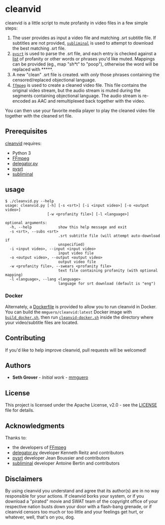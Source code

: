 # cleanvid

cleanvid is a little script to mute profanity in video files in a few simple steps:

1. The user provides as input a video file and matching .srt subtitle file. If subtitles are not provided, [`subliminal`](https://github.com/Diaoul/subliminal) is used to attempt to download the best matching .srt file.
2. [`pysrt`](https://github.com/byroot/pysrt) is used to parse the .srt file, and each entry is checked against a [list](swears.txt) of profanity or other words or phrases you'd like muted. Mappings can be provided (eg., map "sh*t" to "poop"), otherwise the word will be replaced with *****.
3. A new "clean" .srt file is created. with *only* those phrases containing the censored/replaced objectional language.
4. [`ffmpeg`](https://www.ffmpeg.org/) is used to create a cleaned video file. This file contains the original video stream, but the audio stream is muted during the segments containing objectional language. The audio stream is re-encoded as AAC and remultiplexed back together with the video.

You can then use your favorite media player to play the cleaned video file together with the cleaned srt file.

## Prerequisites

[cleanvid](cleanvid.py) requires:

* Python 3
* [FFmpeg](https://www.ffmpeg.org)
* [delegator.py](https://github.com/kennethreitz/delegator.py)
* [pysrt](https://github.com/byroot/pysrt)
* [subliminal](https://github.com/Diaoul/subliminal)

## usage

```
$ ./cleanvid.py --help
usage: cleanvid.py [-h] [-s <srt>] [-i <input video>] [-o <output video>]
                   [-w <profanity file>] [-l <language>]

optional arguments:
  -h, --help            show this help message and exit
  -s <srt>, --subs <srt>
                        .srt subtitle file (will attempt auto-download if
                        unspecified)
  -i <input video>, --input <input video>
                        input video file
  -o <output video>, --output <output video>
                        output video file
  -w <profanity file>, --swears <profanity file>
                        text file containing profanity (with optional mapping)
  -l <language>, --lang <language>
                        language for srt download (default is "eng")
```

### Docker

Alternately, a [Dockerfile](Dockerfile) is provided to allow you to run cleanvid in Docker. You can build the `mmguero/cleanvid:latest` Docker image with [`build_docker.sh`](build_docker.sh), then run [`cleanvid-docker.sh`](cleanvid-docker.sh) inside the directory where your video/subtitle files are located.

## Contributing

If you'd like to help improve cleanvid, pull requests will be welcomed!

## Authors

* **Seth Grover** - *Initial work* - [mmguero](https://github.com/mmguero)

## License

This project is licensed under the Apache License, v2.0 - see the [LICENSE](LICENSE) file for details.

## Acknowledgments

Thanks to:
* the developers of [FFmpeg](https://www.ffmpeg.org/about.html)
* [delegator.py](https://github.com/kennethreitz/delegator.py) developer Kenneth Reitz and contributors
* [pysrt](https://github.com/byroot/pysrt) developer Jean Boussier and contributors
* [subliminal](https://github.com/Diaoul/subliminal) developer Antoine Bertin and contributors

## Disclaimers

By using cleanvid you understand and agree that its author(s) are in no way responsible for your actions. If cleanvid borks your system, or if you download a "pirated" movie and SWAT team of the copyright office of your respective nation busts down your door with a flash-bang grenade, or if cleanvid censors too much or too little and your feelings get hurt, or whatever, well, that's on you, dog.

